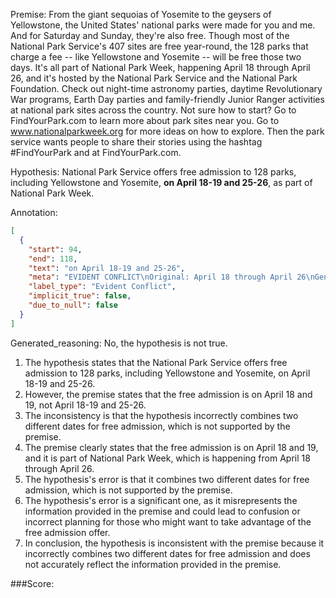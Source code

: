 
Premise:
From the giant sequoias of Yosemite to the geysers of Yellowstone, the United States' national parks were made for you and me. And for Saturday and Sunday, they're also free. Though most of the National Park Service's 407 sites are free year-round, the 128 parks that charge a fee -- like Yellowstone and Yosemite -- will be free those two days. It's all part of National Park Week, happening April 18 through April 26, and it's hosted by the National Park Service and the National Park Foundation. Check out night-time astronomy parties, daytime Revolutionary War programs, Earth Day parties and family-friendly Junior Ranger activities at national park sites across the country. Not sure how to start? Go to FindYourPark.com to learn more about park sites near you. Go to www.nationalparkweek.org for more ideas on how to explore. Then the park service wants people to share their stories using the hashtag #FindYourPark and at FindYourPark.com.


Hypothesis:
National Park Service offers free admission to 128 parks, including Yellowstone and Yosemite, **on April 18-19 and 25-26**, as part of National Park Week.

Annotation:
```json
[
  {
    "start": 94,
    "end": 118,
    "text": "on April 18-19 and 25-26",
    "meta": "EVIDENT CONFLICT\nOriginal: April 18 through April 26\nGenerative: April 18-19 and 25-26",
    "label_type": "Evident Conflict",
    "implicit_true": false,
    "due_to_null": false
  }
]
```

Generated_reasoning:
No, the hypothesis is not true.

1. The hypothesis states that the National Park Service offers free admission to 128 parks, including Yellowstone and Yosemite, on April 18-19 and 25-26.
2. However, the premise states that the free admission is on April 18 and 19, not April 18-19 and 25-26.
3. The inconsistency is that the hypothesis incorrectly combines two different dates for free admission, which is not supported by the premise.
4. The premise clearly states that the free admission is on April 18 and 19, and it is part of National Park Week, which is happening from April 18 through April 26.
5. The hypothesis's error is that it combines two different dates for free admission, which is not supported by the premise.
6. The hypothesis's error is a significant one, as it misrepresents the information provided in the premise and could lead to confusion or incorrect planning for those who might want to take advantage of the free admission offer.
7. In conclusion, the hypothesis is inconsistent with the premise because it incorrectly combines two different dates for free admission and does not accurately reflect the information provided in the premise.

###Score:
